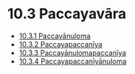 

# 10.3 Paccayavāra

* [10.3.1 Paccayānuloma](10.3/10.3.1.md)
* [10.3.2 Paccayapaccanīya](10.3/10.3.2.md)
* [10.3.3 Paccayānulomapaccanīya](10.3/10.3.3.md)
* [10.3.4 Paccayapaccanīyānuloma](10.3/10.3.4.md)



